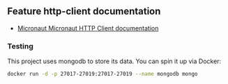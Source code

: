 ## Feature http-client documentation

- [Micronaut Micronaut HTTP Client documentation](https://docs.micronaut.io/latest/guide/index.html#httpClient)

### Testing
This project uses mongodb to store its data. You can spin it up via Docker:
```bash
docker run -d -p 27017-27019:27017-27019 --name mongodb mongo
```